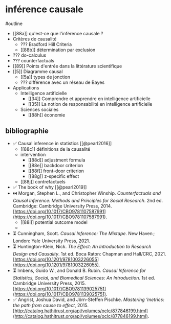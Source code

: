 # inférence causale
#outline 

- [[88a]] qu'est-ce que l'inférence causale ?
- Critères de causalité
	- ??? Bradford Hill Criteria
	- [[88b]] détermination par exclusion
- ??? do-calculus
- ??? counterfactuals
- [[89]] Points d'entrée dans la littérature scientifique
- [[5]] Diagramme causal
	- [[5a]] types de jonction
	- ??? différence avec un réseau de Bayes
- Applications
	- Intelligence artificielle
		- [[34]] Comprendre et apprendre en intelligence artificielle
		- [[35]] La notion de responsabilité en intelligence artificielle
	- Sciences sociales
		- [[88h]] économie

## bibliographie

- ✅ Causal inference in statistics [[@pearl2016]]
	- [[88c]] définitions de la causalité
	- intervention
		- [[88d]] adjustment formula
		- [[88e]] backdoor criterion
		- [[88f]] front-door criterion
		- [[88g]] z-specific effect
	- [[88j]] contrefactuels
- ✅ The book of why [[@pearl2019]]
- ⏭️ Morgan, Stephen L., and Christopher Winship. _Counterfactuals and Causal Inference: Methods and Principles for Social Research_. 2nd ed. Cambridge: Cambridge University Press, 2014. [https://doi.org/10.1017/CBO9781107587991](https://doi.org/10.1017/CBO9781107587991).
	- [[88i]] potential outcome model
	- 
- ⏳ Cunningham, Scott. _Causal Inference: The Mixtape_. New Haven ; London: Yale University Press, 2021.
- ⏳ Huntington-Klein, Nick. _The Effect: An Introduction to Research Design and Causality_. 1st ed. Boca Raton: Chapman and Hall/CRC, 2021. [https://doi.org/10.1201/9781003226055](https://doi.org/10.1201/9781003226055).
- ⏳ Imbens, Guido W., and Donald B. Rubin. _Causal Inference for Statistics, Social, and Biomedical Sciences: An Introduction_. 1st ed. Cambridge University Press, 2015. [https://doi.org/10.1017/CBO9781139025751](https://doi.org/10.1017/CBO9781139025751).
- ✅ Angrist, Joshua David, and Jörn-Steffen Pischke. _Mastering ’metrics: the path from cause to effect_, 2015. [http://catalog.hathitrust.org/api/volumes/oclc/877846199.html](http://catalog.hathitrust.org/api/volumes/oclc/877846199.html).
